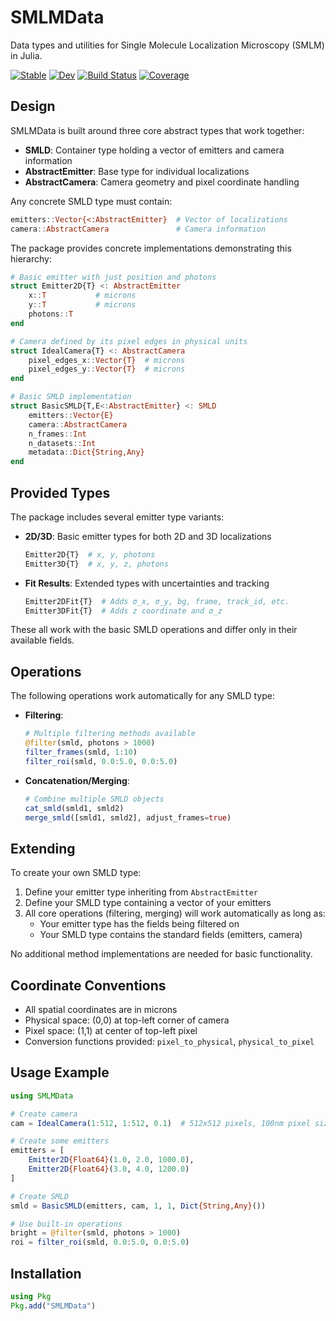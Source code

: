 # SMLMData

Data types and utilities for Single Molecule Localization Microscopy (SMLM) in Julia.

[![Stable](https://img.shields.io/badge/docs-stable-blue.svg)](https://juliasmlm.github.io/SMLMData.jl/stable)
[![Dev](https://img.shields.io/badge/docs-dev-blue.svg)](https://juliasmlm.github.io/SMLMData.jl/dev)
[![Build Status](https://github.com/juliasmlm/SMLMData.jl/workflows/CI/badge.svg)](https://github.com/juliasmlm/SMLMData.jl/actions)
[![Coverage](https://codecov.io/gh/juliasmlm/SMLMData.jl/branch/master/graph/badge.svg)](https://codecov.io/gh/juliasmlm/SMLMData.jl)

## Design

SMLMData is built around three core abstract types that work together:

- **SMLD**: Container type holding a vector of emitters and camera information
- **AbstractEmitter**: Base type for individual localizations
- **AbstractCamera**: Camera geometry and pixel coordinate handling

Any concrete SMLD type must contain:
```julia
emitters::Vector{<:AbstractEmitter}  # Vector of localizations
camera::AbstractCamera               # Camera information
```

The package provides concrete implementations demonstrating this hierarchy:

```julia
# Basic emitter with just position and photons
struct Emitter2D{T} <: AbstractEmitter
    x::T           # microns
    y::T           # microns
    photons::T
end

# Camera defined by its pixel edges in physical units
struct IdealCamera{T} <: AbstractCamera
    pixel_edges_x::Vector{T}  # microns
    pixel_edges_y::Vector{T}  # microns
end

# Basic SMLD implementation
struct BasicSMLD{T,E<:AbstractEmitter} <: SMLD
    emitters::Vector{E}
    camera::AbstractCamera
    n_frames::Int
    n_datasets::Int
    metadata::Dict{String,Any}
end
```

## Provided Types

The package includes several emitter type variants:

- **2D/3D**: Basic emitter types for both 2D and 3D localizations
  ```julia
  Emitter2D{T}  # x, y, photons
  Emitter3D{T}  # x, y, z, photons
  ```

- **Fit Results**: Extended types with uncertainties and tracking
  ```julia
  Emitter2DFit{T}  # Adds σ_x, σ_y, bg, frame, track_id, etc.
  Emitter3DFit{T}  # Adds z coordinate and σ_z
  ```

These all work with the basic SMLD operations and differ only in their available fields.



## Operations

The following operations work automatically for any SMLD type:

- **Filtering**: 
  ```julia
  # Multiple filtering methods available
  @filter(smld, photons > 1000)
  filter_frames(smld, 1:10)
  filter_roi(smld, 0.0:5.0, 0.0:5.0)
  ```

- **Concatenation/Merging**:
  ```julia
  # Combine multiple SMLD objects
  cat_smld(smld1, smld2)
  merge_smld([smld1, smld2], adjust_frames=true)
  ```

## Extending

To create your own SMLD type:

1. Define your emitter type inheriting from `AbstractEmitter`
2. Define your SMLD type containing a vector of your emitters
3. All core operations (filtering, merging) will work automatically as long as:
   - Your emitter type has the fields being filtered on
   - Your SMLD type contains the standard fields (emitters, camera)

No additional method implementations are needed for basic functionality.

## Coordinate Conventions

- All spatial coordinates are in microns
- Physical space: (0,0) at top-left corner of camera
- Pixel space: (1,1) at center of top-left pixel
- Conversion functions provided: `pixel_to_physical`, `physical_to_pixel`

## Usage Example

```julia
using SMLMData

# Create camera
cam = IdealCamera(1:512, 1:512, 0.1)  # 512x512 pixels, 100nm pixel size

# Create some emitters
emitters = [
    Emitter2D{Float64}(1.0, 2.0, 1000.0),
    Emitter2D{Float64}(3.0, 4.0, 1200.0)
]

# Create SMLD
smld = BasicSMLD(emitters, cam, 1, 1, Dict{String,Any}())

# Use built-in operations
bright = @filter(smld, photons > 1000)
roi = filter_roi(smld, 0.0:5.0, 0.0:5.0)
```

## Installation

```julia
using Pkg
Pkg.add("SMLMData")
```